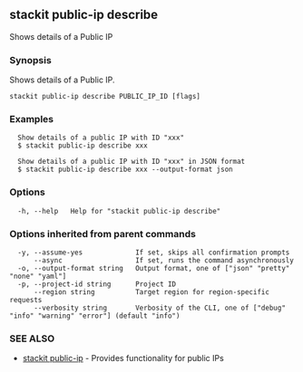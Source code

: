 ## stackit public-ip describe

Shows details of a Public IP

### Synopsis

Shows details of a Public IP.

```
stackit public-ip describe PUBLIC_IP_ID [flags]
```

### Examples

```
  Show details of a public IP with ID "xxx"
  $ stackit public-ip describe xxx

  Show details of a public IP with ID "xxx" in JSON format
  $ stackit public-ip describe xxx --output-format json
```

### Options

```
  -h, --help   Help for "stackit public-ip describe"
```

### Options inherited from parent commands

```
  -y, --assume-yes             If set, skips all confirmation prompts
      --async                  If set, runs the command asynchronously
  -o, --output-format string   Output format, one of ["json" "pretty" "none" "yaml"]
  -p, --project-id string      Project ID
      --region string          Target region for region-specific requests
      --verbosity string       Verbosity of the CLI, one of ["debug" "info" "warning" "error"] (default "info")
```

### SEE ALSO

* [stackit public-ip](./stackit_public-ip.md)	 - Provides functionality for public IPs

